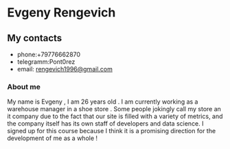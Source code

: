 # **Evgeny Rengevich** #
## My contacts ##
   + phone:+79776662870
   + telegramm:Pont0rez
   + email: rengevich1996@gmail.com
### About me ###
My name is Evgeny , I am 26 years old . I am currently working as a warehouse manager in a shoe store . Some people jokingly call my store an it company due to the fact that our site is filled with a variety of metrics, and the company itself has its own staff of developers and data science. I signed up for this course because I think it is a promising direction for the development of me as a whole !